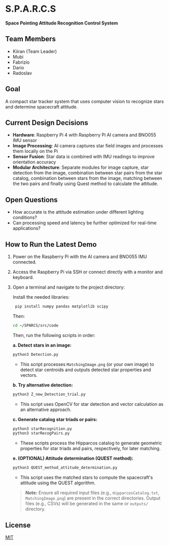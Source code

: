 # S.P.A.R.C.S  
**Space Pointing Attitude Recognition Control System**

## Team Members
- Kiiran (Team Leader)  
- Mubi  
- Fabrizio  
- Dario  
- Radoslav  

## Goal  
A compact star tracker system that uses computer vision to recognize stars and determine spacecraft attitude.

## Current Design Decisions
- **Hardware**: Raspberry Pi 4 with Raspberry Pi AI camera and BNO055 IMU sensor  
- **Image Processing**: AI camera captures star field images and processes them locally on the Pi  
- **Sensor Fusion**: Star data is combined with IMU readings to improve orientation accuracy  
- **Modular Architecture**: Separate modules for image capture, star detection from the image, combination between star pairs from the star catalog, combination between stars from the image, matching between the two pairs and finally using Quest method to calculate the attitude.

## Open Questions
- How accurate is the attitude estimation under different lighting conditions?
- Can processing speed and latency be further optimized for real-time applications?

## How to Run the Latest Demo
1. Power on the Raspberry Pi with the AI camera and BNO055 IMU connected.
2. Access the Raspberry Pi via SSH or connect directly with a monitor and keyboard.
3. Open a terminal and navigate to the project directory:
   
   Install the needed libraries:

   ```bash
    pip install numpy pandas matplotlib scipy
   ```
   Then:
   ```bash
   cd ~/SPARCS/src/code
   ```

   Then, run the following scripts in order:
   
   **a. Detect stars in an image:**
   ```bash
   python3 Detection.py
   ```
   - This script processes `MatchingImage.png` (or your own image) to detect star centroids and outputs detected star properties and vectors.
   
   **b. Try alternative detection:**
   ```bash
   python3 Z_new_Detection_trial.py
   ```
   - This script uses OpenCV for star detection and vector calculation as an alternative approach.
   
   **c. Generate catalog star triads or pairs:**
   ```bash
   python3 starRecognition.py
   python3 starRecogPairs.py
   ```
   - These scripts process the Hipparcos catalog to generate geometric properties for star triads and pairs, respectively, for later matching.
   
   **e. (OPTIONAL) Attitude determination (QUEST method):**
   ```bash
   python3 QUEST_method_attitude_determination.py
   ```
   - This script uses the matched stars to compute the spacecraft's attitude using the QUEST algorithm.
   
   > **Note:** Ensure all required input files (e.g., `HipparcosCatalog.txt`, `MatchingImage.png`) are present in the correct directories. Output files (e.g., CSVs) will be generated in the same or `outputs/` directory.

## License

[MIT](https://choosealicense.com/licenses/mit/)
